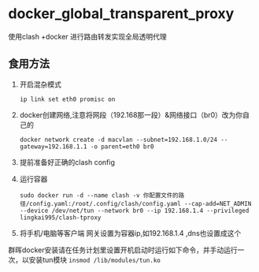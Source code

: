 # docker_global_transparent_proxy
使用clash +docker 进行路由转发实现全局透明代理

## 食用方法
1. 开启混杂模式

    `ip link set eth0 promisc on`

1. docker创建网络,注意将网段（192.168那一段）&网络接口（br0）改为你自己的

    `docker network create -d macvlan --subnet=192.168.1.0/24 --gateway=192.168.1.1 -o parent=eth0 br0`

1. 提前准备好正确的clash config

1. 运行容器

    `sudo docker run -d --name clash -v 你配置文件的路径/config.yaml:/root/.config/clash/config.yaml --cap-add=NET_ADMIN --device /dev/net/tun --network br0 --ip 192.168.1.4 --privileged lingkai995/clash-tproxy`

1. 将手机/电脑等客户端 网关设置为容器ip,如192.168.1.4 ,dns也设置成这个


群晖docker安装请在任务计划里设置开机启动时运行如下命令，并手动运行一次，以安装tun模块
`insmod /lib/modules/tun.ko`
